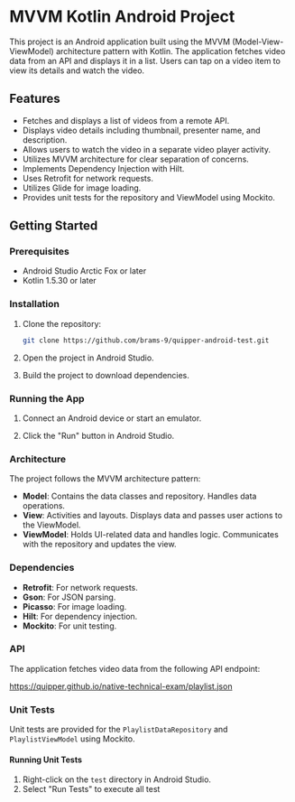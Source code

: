 # MVVM Kotlin Android Project

This project is an Android application built using the MVVM (Model-View-ViewModel) architecture pattern with Kotlin. The application fetches video data from an API and displays it in a list. Users 
can tap on a video item to view its details and watch the video.

## Features

- Fetches and displays a list of videos from a remote API.
- Displays video details including thumbnail, presenter name, and description.
- Allows users to watch the video in a separate video player activity.
- Utilizes MVVM architecture for clear separation of concerns.
- Implements Dependency Injection with Hilt.
- Uses Retrofit for network requests.
- Utilizes Glide for image loading.
- Provides unit tests for the repository and ViewModel using Mockito.

## Getting Started

### Prerequisites

- Android Studio Arctic Fox or later
- Kotlin 1.5.30 or later

### Installation

1. Clone the repository:
    ```sh
    git clone https://github.com/brams-9/quipper-android-test.git
    ```
2. Open the project in Android Studio.

3. Build the project to download dependencies.

### Running the App

1. Connect an Android device or start an emulator.

2. Click the "Run" button in Android Studio.

### Architecture

The project follows the MVVM architecture pattern:

- **Model**: Contains the data classes and repository. Handles data operations.
- **View**: Activities and layouts. Displays data and passes user actions to the ViewModel.
- **ViewModel**: Holds UI-related data and handles logic. Communicates with the repository and updates the view.

### Dependencies

- **Retrofit**: For network requests.
- **Gson**: For JSON parsing.
- **Picasso**: For image loading.
- **Hilt**: For dependency injection.
- **Mockito**: For unit testing.

### API

The application fetches video data from the following API endpoint:

https://quipper.github.io/native-technical-exam/playlist.json

### Unit Tests

Unit tests are provided for the `PlaylistDataRepository` and `PlaylistViewModel` using Mockito.

#### Running Unit Tests

1. Right-click on the `test` directory in Android Studio.
2. Select "Run Tests" to execute all test
